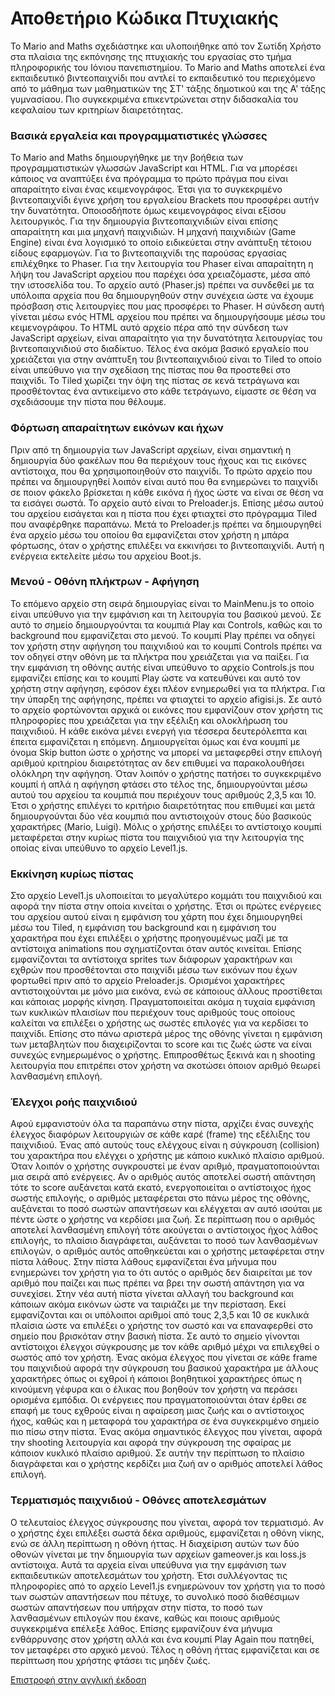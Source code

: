 
#                                                  Αποθετήριο Κώδικα Πτυχιακής
  
  Το Mario and Maths σχεδιάστηκε και υλοποιήθηκε από τον Σωτίδη Χρήστο στα πλαίσια της εκπόνησης της πτυχιακής του εργασίας στο τμήμα πληροφορικής του Ιόνιου πανεπιστημίου. Το Mario and Maths αποτελεί ένα εκπαιδευτικό βιντεοπαιχνίδι που αντλεί το εκπαιδευτικό του περιεχόμενο από το μάθημα των μαθηματικών της ΣΤ' τάξης δημοτικού και της Α' τάξης γυμνασίαου. Πιο συγκεκριμένα επικεντρώνεται στην διδασκαλία του κεφαλαίου των κριτηρίων διαιρετότητας. 

###  Βασικά εργαλεία και προγραμματιστικές γλώσσες
  
  Το Mario and Maths δημιουργήθηκε με την βοήθεια των προγραμματιστικών γλωσσών JavaScript και HTML. Για να μπορέσει κάποιος να αναπτύξει ένα πρόγραμμα το πρώτο πράγμα που είναι απαραίτητο είναι ένας κειμενογράφος.  Έτσι για το συγκεκριμένο βιντεοπαιχνίδι έγινε χρήση του εργαλείου Brackets που προσφέρει αυτήν την δυνατότητα. Οποιοσδήποτε όμως κειμενογράφος είναι εξίσου λειτουργικός.
   Για την δημιουργία βιντεοπαιχνιδιών είναι επίσης απαραίτητη και μια μηχανή παιχνιδιών. Η μηχανή παιχνιδιών (Game Engine) είναι ένα λογισμικό το οποίο ειδικεύεται στην ανάπτυξη τέτοιου είδους εφαρμογών. Για το βιντεοπαιχνίδι της παρούσας εργασίας επιλέχθηκε το Phaser. Για την λειτουργία του Phaser είναι απαραίτητη η λήψη του JavaScript αρχείου που παρέχει όσα χρειαζόμαστε, μέσα από την ιστοσελίδα του. Το αρχείο αυτό (Phaser.js) πρέπει να συνδεθεί με τα υπόλοιπα αρχεία που θα δημιουργηθούν στην συνέχεια ώστε να έχουμε πρόσβαση στις λειτουργίες που μας προσφέρει το Phaser. Η σύνδεση αυτή γίνεται μέσω ενός HTML αρχείου που πρέπει να δημιουργήσουμε μέσω του κειμενογράφου. Το HTML αυτό αρχείο πέρα από την σύνδεση των JavaScript αρχείων, είναι απαραίτητο για την δυνατότητα λειτουργίας του βιντεοπαιχνιδιού στο διαδίκτυο. Τέλος ένα ακόμα βασικό εργαλείο που χρειάζεται για στην ανάπτυξη του βιντεοπαιχνιδιού είναι το Tiled το οποίο είναι υπεύθυνο για την σχεδίαση της πίστας που θα προστεθεί στο παιχνίδι. Το Tiled χωρίζει την όψη της πίστας σε κενά τετράγωνα και προσθέτοντας ένα αντικείμενο στο κάθε τετράγωνο, είμαστε σε θέση να σχεδιάσουμε την πίστα που θέλουμε.  
   
   ###   Φόρτωση απαραίτητων εικόνων και ήχων
   
   Πριν από τη δημιουργία των JavaScript αρχείων, είναι σημαντική η δημιουργία δύο φακέλων που θα περιέχουν τους ήχους και τις εικόνες αντίστοιχα, που θα χρησιμοποιηθούν στο παιχνίδι. Το πρώτο αρχείο που πρέπει να δημιουργηθεί λοιπόν είναι αυτό που θα ενημερώνει το παιχνίδι σε ποιον φάκελο βρίσκεται η κάθε εικόνα ή ήχος ώστε να είναι σε θέση να τα εισάγει σωστά. Το αρχείο αυτό είναι το Preloader.js. Επίσης μέσω αυτού του αρχείου εισάγεται και η πίστα που έχει φτιαχτεί στο πρόγραμμα Tiled που αναφέρθηκε παραπάνω. Μετά το Preloader.js πρέπει να δημιουργηθεί ένα αρχείο μέσω του οποίου θα εμφανίζεται στον χρήστη η μπάρα φόρτωσης, όταν ο χρήστης επιλέξει να εκκινήσει το βιντεοπαιχνίδι. Αυτή η ενέργεια εκτελείτε μέσω του αρχείου Boot.js. 
   
   ###   Μενού - Οθόνη πλήκτρων - Αφήγηση 
   
   Το επόμενο αρχείο στη σειρά δημιουργίας είναι το MainMenu.js το οποίο είναι υπεύθυνο για την εμφάνιση και τη λειτουργία του βασικού μενού. Σε αυτό το σημείο δημιουργούνται τα κουμπιά Play και Controls, καθώς και το background που εμφανίζεται στο μενού. Το κουμπί Play πρέπει να οδηγεί τον χρήστη στην αφήγηση του παιχνιδιού και το κουμπί Controls πρέπει να τον οδηγεί στην οθόνη με τα πλήκτρα που χρειάζεται για να παίξει. Για την εμφάνιση τη οθόνης αυτής είναι υπεύθυνο το αρχείο Controls.js που εμφανίζει επίσης και το κουμπί Play ώστε να κατευθύνει και αυτό τον χρήστη στην αφήγηση, εφόσον έχει πλέον ενημερωθεί για τα πλήκτρα. Για την ύπαρξη της αφήγησης, πρέπει να φτιαχτεί το αρχείο afigisi.js. Σε αυτό το αρχείο φορτώνονται αρχικά οι εικόνες που εμφανίζουν στον χρήστη τις πληροφορίες που χρειάζεται για την εξέλιξη και ολοκλήρωση του παιχνιδιού. Η κάθε εικόνα μένει ενεργή για τέσσερα δευτερόλεπτα και έπειτα εμφανίζεται η επόμενη. Δημιουργείται όμως και ένα κουμπί με όνομα Skip button ώστε ο χρήστης να μπορεί να μεταφερθεί στην επιλογή αριθμού κριτηρίου διαιρετότητας αν δεν επιθυμεί να παρακολουθήσει ολόκληρη την αφήγηση. Όταν λοιπόν ο χρήστης πατήσει το συγκεκριμένο κουμπί ή απλά η αφήγηση φτάσει στο τέλος της, δημιουργούνται μέσω αυτού του αρχείου τα κουμπιά που περιέχουν τους αριθμούς 2,3,5 και 10. Έτσι ο χρήστης επιλέγει το κριτήριο διαιρετότητας που επιθυμεί και μετά δημιουργούνται δύο νέα κουμπιά που αντιστοιχούν στους δύο βασικούς χαρακτήρες (Mario, Luigi). Μόλις ο χρήστης επιλέξει το αντίστοιχο κουμπί μεταφέρεται στην κυρίως πίστα του παιχνιδιού για την λειτουργία της οποίας είναι υπεύθυνο το αρχείο Level1.js.
   
   ###   Εκκίνηση κυρίως πίστας
   
   Στο αρχείο Level1.js υλοποιείται το μεγαλύτερο κομμάτι του παιχνιδιού και αφορά την πίστα στην οποία κινείται ο χρήστης. Έτσι οι πρώτες ενέργειες του αρχείου αυτού είναι η εμφάνιση του χάρτη που έχει δημιουργηθεί μέσω του Tiled, η εμφάνιση του background και η εμφάνιση του χαρακτήρα που έχει επιλέξει ο χρήστης προηγουμένως μαζί με τα αντίστοιχα animations που σχηματίζονται όταν αυτός κινείται. Επίσης εμφανίζονται τα αντίστοιχα sprites των διάφορων χαρακτήρων και εχθρών που προσθέτονται στο παιχνίδι μέσω των εικόνων που έχων φορτωθεί πριν από το αρχείο Preloader.js. Ορισμένοι χαρακτήρες αντιστοιχούνται με μόνο μια εικόνα, ενώ σε κάποιους άλλους προστίθεται και κάποιας μορφής κίνηση. Πραγματοποιείται ακόμα η τυχαία εμφάνιση των κυκλικών πλαισίων που περιέχουν τους αριθμούς τους οποίους καλείται να επιλέξει ο χρήστης ως σωστές επιλογές για να κερδίσει το παιχνίδι. Επίσης στο πάνω αριστερά μέρος της οθόνης γίνεται η εμφάνιση των μεταβλητών που διαχειρίζονται το score και τις ζωές ώστε να είναι συνεχώς ενημερωμένος ο χρήστης. Επιπροσθέτως ξεκινά και η shooting λειτουργία που επιτρέπει στον χρήστη να σκοτώσει όποιον αριθμό θεωρεί λανθασμένη επιλογή. 
   
   ###   Έλεγχοι ροής παιχνιδιού
   
   Αφού εμφανιστούν όλα τα παραπάνω στην πίστα, αρχίζει ένας συνεχής έλεγχος διαφόρων λειτουργιών σε κάθε καρέ (frame) της εξέλιξης του παιχνιδιού. Ένας από αυτούς τους ελέγχους είναι η σύγκρουση (collision) του χαρακτήρα που ελέγχει ο χρήστης με κάποιο κυκλικό πλαίσιο αριθμού. Όταν λοιπόν ο χρήστης συγκρουστεί με έναν αριθμό, πραγματοποιούνται μια σειρά από ενέργειες. Αν ο αριθμός αυτός αποτελεί σωστή απάντηση τότε το score αυξάνεται κατά εκατό, ενεργοποιείται ο αντίστοιχος ήχος σωστής επιλογής, ο αριθμός μεταφέρεται στο πάνω μέρος της οθόνης, αυξάνεται το ποσό σωστών απαντήσεων και ελέγχεται αν αυτό ισούται με πέντε ώστε ο χρήστης να κερδίσει μια ζωή. Σε περίπτωση που ο αριθμός αποτελεί λανθασμένη επιλογή τότε ακούγεται ο αντίστοιχος ήχος λάθος επιλογής, το πλαίσιο διαγράφεται, αυξάνεται το ποσό των λανθασμένων επιλογών, ο αριθμός αυτός αποθηκεύεται και ο χρήστης μεταφέρεται στην πίστα λάθους. Στην πίστα λάθους εμφανίζεται ένα μήνυμα που ενημερώνει τον χρήστη για το ότι αυτός ο αριθμός δεν διαιρείται με τον αριθμό που παίζει και πως πρέπει να βρει την σωστή απάντηση για να συνεχίσει. Στην νέα αυτή πίστα γίνεται αλλαγή του background και κάποιων ακόμα εικόνων ώστε να ταιριάζει με την περίσταση. Εκεί εμφανίζονται και οι υπόλοιποι αριθμοί από τους 2,3,5 και 10 σε κυκλικά πλαίσια ώστε να επιλέξει ο χρήστης τον σωστό και να επαναφερθεί στο σημείο που βρισκόταν στην βασική πίστα. Σε αυτό το σημείο γίνονται αντίστοιχοι έλεγχοι σύγκρουσης με τον κάθε αριθμό μέχρι να επιλεχθεί ο σωστός από τον χρήστη. 
   Ένας ακόμα έλεγχος που γίνεται σε κάθε frame του παιχνιδιού αφορά την σύγκρουση του βασικού χαρακτήρα με άλλους χαρακτήρες όπως οι εχθροί ή κάποιοι βοηθητικοί χαρακτήρες όπως η κινούμενη γέφυρα και ο έλικας που βοηθούν τον χρήστη να περάσει ορισμένα εμπόδια. Οι ενέργειες που πραγματοποιούνται όταν έρθει σε επαφή με τους εχθρούς είναι η αφαίρεση μιας ζωής και ο αντίστοιχος ήχος, καθώς και η μεταφορά του χαρακτήρα σε ένα συγκεκριμένο σημείο πιο πίσω στην πίστα. Ένας ακόμα σημαντικός έλεγχος που γίνεται, αφορά την shooting λειτουργία και αφορά την σύγκρουση της σφαίρας με κάποιον κυκλικό πλαίσιο αριθμού. Σε αυτήν την περίπτωση το πλαίσιο διαγράφεται και ο χρήστης κερδίζει μια ζωή αν ο αριθμός αποτελεί λάθος επιλογή. 
   
   ###   Τερματισμός παιχνιδιού - Οθόνες αποτελεσμάτων
   
   Ο τελευταίος έλεγχος σύγκρουσης που γίνεται, αφορά τον τερματισμό. Αν ο χρήστης έχει επιλέξει σωστά δέκα αριθμούς, εμφανίζεται η οθόνη νίκης, ενώ σε άλλη περίπτωση η οθόνη ήττας. Η διαχείριση αυτών των δύο οθονών γίνεται με την δημιουργία των αρχείων gameover.js και loss.js αντίστοιχα. Αυτά τα αρχεία είναι υπεύθυνα για την εμφάνιση των εκπαιδευτικών αποτελεσμάτων του χρήστη. Έτσι συλλέγοντας τις πληροφορίες από το αρχείο Level1.js ενημερώνουν τον χρήστη για το ποσό των σωστών απαντήσεων που πέτυχε, το συνολικό ποσό διαθέσιμων σωστών απαντήσεων που υπήρχαν στην πίστα, το ποσό των λανθασμένων επιλογών που έκανε, καθώς και ποιους αριθμούς συγκεκριμένα επέλεξε λάθος. Επίσης εμφανίζουν ένα μήνυμα ενθάρρυνσης στον χρήστη αλλά και ένα κουμπί Play Again που πατηθεί, τον μεταφέρει στο αρχικό μενού. Τέλος η οθόνη ήττας εμφανίζεται και σε περίπτωση που χρήστης φτάσει τις μηδέν ζωές.  
   
[Επιστροφή στην αγγλική έκδοση](https://github.com/ionio-seriousgames/mario-maths)

